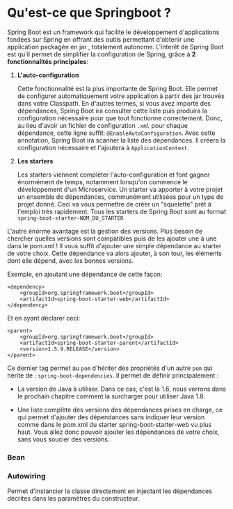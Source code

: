 # Qu'est-ce que Springboot ?

Spring Boot est un framework qui facilite le développement d'applications fondées sur Spring en offrant des outils permettant d'obtenir une application packagée en jar , totalement autonome.
L'interêt de Spring Boot est qu'il  permet de simplifier la configuration de Spring, grâce à __2 fonctionnalités principales__:
1. __L'auto-configuration__
   
   Cette fonctionnalité est la plus importante de Spring Boot. Elle permet de configurer automatiquement votre application à partir des jar trouvés dans votre Classpath. En d'autres termes, si vous avez importé des dépendances, Spring Boot ira consulter cette liste puis produira la configuration nécessaire pour que tout fonctionne correctement.
Donc, au lieu d'avoir un fichier de configuration ``.xml`` pour chaque dépendance, cette ligne suffit: ``@EnableAutoConfiguration``.
   Avec cette annotation, Spring Boot ira scanner la liste des dépendances. Il créera la configuration nécessaire et l'ajoutera à ``ApplicationContext``.


2. __Les starters__
   
    Les starters viennent compléter l'auto-configuration et font gagner énormément de temps, notamment lorsqu'on commence le développement d'un Microservice.
Un starter va apporter à votre projet un ensemble de dépendances, communément utilisées pour un type de projet donné. Ceci va vous permettre de créer un "squelette" prêt à l'emploi très rapidement.
   Tous les starters de Spring Boot sont au format ``spring-boot-starter-NOM_DU_STARTER``

L'autre énorme avantage est la gestion des versions. Plus besoin de chercher quelles versions sont compatibles puis de les ajouter une à une dans le pom.xml ! Il vous suffit d'ajouter une simple dépendance au starter de votre choix. Cette dépendance va alors ajouter, à son tour, les éléments dont elle dépend, avec les bonnes versions.

Exemple, en ajoutant une dépendance de cette façon:
```
<dependency>
    <groupId>org.springframework.boot</groupId>
    <artifactId>spring-boot-starter-web</artifactId>
</dependency>
```

Et en ayant déclarer ceci:
```
<parent>
    <groupId>org.springframework.boot</groupId>
    <artifactId>spring-boot-starter-parent</artifactId>
    <version>1.5.9.RELEASE</version>
</parent>
```
Ce dernier tag permet au ``pom`` d'hériter des propriétés d'un autre ``pom`` qui hérite de : ``spring-boot-dependencies``. Il permet de définir principalement :

 - La version de Java à utiliser. Dans ce cas, c'est la 1.6, nous verrons dans le prochain chapitre comment la surcharger pour utiliser Java 1.8.

 - Une liste complète des versions des dépendances prises en charge, ce qui permet d'ajouter des dépendances sans indiquer leur version comme dans le pom.xml du starter spring-boot-starter-web vu plus haut. Vous allez donc pouvoir ajouter les dépendances de votre choix, sans vous soucier des versions.


### Bean


### Autowiring
Permet d'instancier la classe directement en injectant les dépendances décrites dans les paramètres du constructeur.
